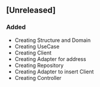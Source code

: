 ## [Unreleased]
### Added
- Creating Structure and Domain
- Creating UseCase
- Creating Client
- Creating Adapter for address
- Creating Repository
- Creating Adapter to insert Client
- Creating Controller